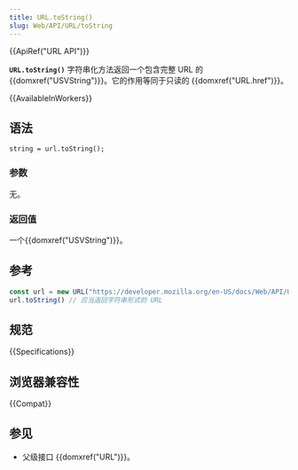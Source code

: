 ```yaml
---
title: URL.toString()
slug: Web/API/URL/toString
---
```


{{ApiRef("URL API")}}

**`URL.toString()`** 字符串化方法返回一个包含完整 URL 的 {{domxref("USVString")}}。它的作用等同于只读的 {{domxref("URL.href")}}。

{{AvailableInWorkers}}

## 语法

```plain
string = url.toString();
```

### 参数

无。

### 返回值

一个{{domxref("USVString")}}。

## 参考

```js
const url = new URL("https://developer.mozilla.org/en-US/docs/Web/API/URL/toString");
url.toString() // 应当返回字符串形式的 URL
```

## 规范

{{Specifications}}

## 浏览器兼容性

{{Compat}}

## 参见

- 父级接口 {{domxref("URL")}}。
